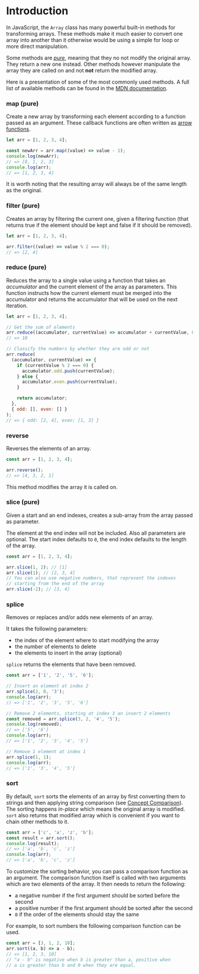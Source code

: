 # Introduction

In JavaScript, the `Array` class has many powerful built-in methods for transforming arrays.
These methods make it much easier to convert one array into another than it otherwise would be using a simple for loop or more direct manipulation.

Some methods are [_pure_][pure-function-definition], meaning that they no not modify the original array.
They return a new one instead.
Other methods however manipulate the array they are called on and not **not** return the modified array.

Here is a presentation of some of the most commonly used methods.
A full list of available methods can be found in the [MDN documentation][array-methods].

### map (pure)

Create a new array by transforming each element according to a function passed as an argument.
These callback functions are often written as [arrow functions][concept-arrow-functions].

```javascript
let arr = [1, 2, 3, 4];

const newArr = arr.map((value) => value - 1);
console.log(newArr);
// => [0, 1, 2, 3]
console.log(arr);
// => [1, 2, 3, 4]
```

It is worth noting that the resulting array will always be of the same length as the original.

### filter (pure)

Creates an array by filtering the current one, given a filtering function (that returns true if the element should be kept and false if it should be removed).

```javascript
let arr = [1, 2, 3, 4];

arr.filter((value) => value % 2 === 0);
// => [2, 4]
```

### reduce (pure)

Reduces the array to a single value using a function that takes an _accumulator_ and the current element of the array as parameters.
This function instructs how the current element must be merged into the accumulator and returns the accumulator that will be used on the next iteration.

```javascript
let arr = [1, 2, 3, 4];

// Get the sum of elements
arr.reduce((accumulator, currentValue) => accumulator + currentValue, 0);
// => 10

// Classify the numbers by whether they are odd or not
arr.reduce(
  (accumulator, currentValue) => {
    if (currentValue % 2 === 0) {
      accumulator.odd.push(currentValue);
    } else {
      accumulator.even.push(currentValue);
    }

    return accumulator;
  },
  { odd: [], even: [] }
);
// => { odd: [2, 4], even: [1, 3] }
```

### reverse

Reverses the elements of an array.

```javascript
const arr = [1, 2, 3, 4];

arr.reverse();
// => [4, 3, 2, 1]
```

This method modifies the array it is called on.

### slice (pure)

Given a start and an end indexes, creates a sub-array from the array passed as parameter.

The element at the end index will not be included.
Also all parameters are optional.
The start index defaults to `0`, the end index defaults to the length of the array.

```javascript
const arr = [1, 2, 3, 4];

arr.slice(1, 2); // [1]
arr.slice(1); // [2, 3, 4]
// You can also use negative numbers, that represent the indexes
// starting from the end of the array
arr.slice(-2); // [3, 4]
```

### splice

Removes or replaces and/or adds new elements of an array.

It takes the following parameters:

- the index of the element where to start modifying the array
- the number of elements to delete
- the elements to insert in the array (optional)

`splice` returns the elements that have been removed.

```javascript
const arr = ['1', '2', '5', '6'];

// Insert an element at index 2
arr.splice(2, 0, '3');
console.log(arr);
// => ['1', '2', '3', '5', '6']

// Remove 2 elements, starting at index 3 an insert 2 elements
const removed = arr.splice(3, 2, '4', '5');
console.log(removed);
// => ['5', '6']
console.log(arr);
// => ['1', '2', '3', '4', '5']

// Remove 1 element at index 1
arr.splice(1, 1);
console.log(arr);
// => ['1', '3', '4', '5']
```

### sort

By default, `sort` sorts the elements of an array by first converting them to strings and then applying string comparison (see [Concept Comparison][concept-comparison]).
The sorting happens _in-place_ which means the original array is modified.
`sort` also returns that modified array which is convenient if you want to chain other methods to it.

```javascript
const arr = ['c', 'a', 'z', 'b'];
const result = arr.sort();
console.log(result);
// => ['a', 'b', 'c', 'z']
console.log(arr);
// => ['a', 'b', 'c', 'z']
```

To customize the sorting behavior, you can pass a comparison function as an argument.
The comparison function itself is called with two arguments which are two elements of the array.
It then needs to return the following:

- a negative number if the first argument should be sorted before the second
- a positive number if the first argument should be sorted after the second
- `0` if the order of the elements should stay the same

For example, to sort numbers the following comparison function can be used.

```javascript
const arr = [3, 1, 2, 10];
arr.sort((a, b) => a - b);
// => [1, 2, 3, 10]
// "a - b" is negative when b is greater than a, positive when
// a is greater than b and 0 when they are equal.
```

[pure-function-definition]: https://en.wikipedia.org/wiki/Pure_function
[array-methods]: https://developer.mozilla.org/en-US/docs/Web/JavaScript/Reference/Global_Objects/Array#instance_methods
[concept-arrow-functions]: /tracks/javascript/concepts/arrow-functions
[concept-comparison]: /tracks/javascript/concepts/comparison
